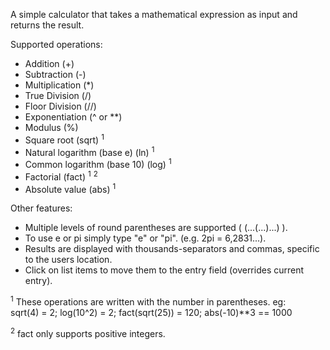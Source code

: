 A simple calculator that takes a mathematical expression as input
and returns the result.

Supported operations:
- Addition (+)
- Subtraction (-)
- Multiplication (*)
- True Division (/)
- Floor Division (//)
- Exponentiation (^ or **)
- Modulus (%)
- Square root (sqrt) <sup>1</sup>
- Natural logarithm (base e) (ln) <sup>1</sup>
- Common logarithm (base 10) (log) <sup>1</sup>
- Factorial (fact) <sup>1</sup> <sup>2</sup>
- Absolute value (abs) <sup>1</sup>

Other features:
- Multiple levels of round parentheses are supported ( (...(...)...) ).
- To use e or pi simply type "e" or "pi". (e.g. 2pi = 6,2831...).
- Results are displayed with thousands-separators and commas, specific
  to the users location.
- Click on list items to move them to the entry field (overrides current entry).


<sup>1</sup> These operations are written with the number in parentheses. eg:  
sqrt(4) = 2; log(10^2) = 2; fact(sqrt(25)) = 120; abs(-10)**3 == 1000  

<sup>2</sup> fact only supports positive integers.
